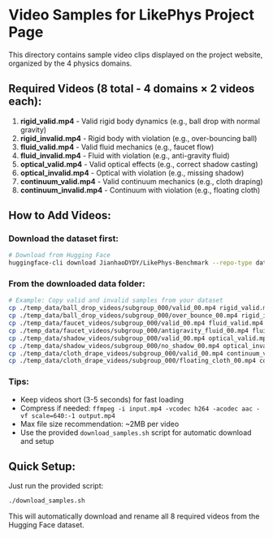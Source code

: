 # Video Samples for LikePhys Project Page

This directory contains sample video clips displayed on the project website, organized by the 4 physics domains.

## Required Videos (8 total - 4 domains × 2 videos each):

1. **rigid_valid.mp4** - Valid rigid body dynamics (e.g., ball drop with normal gravity)
2. **rigid_invalid.mp4** - Rigid body with violation (e.g., over-bouncing ball)
3. **fluid_valid.mp4** - Valid fluid mechanics (e.g., faucet flow)
4. **fluid_invalid.mp4** - Fluid with violation (e.g., anti-gravity fluid)
5. **optical_valid.mp4** - Valid optical effects (e.g., correct shadow casting)
6. **optical_invalid.mp4** - Optical with violation (e.g., missing shadow)
7. **continuum_valid.mp4** - Valid continuum mechanics (e.g., cloth draping)
8. **continuum_invalid.mp4** - Continuum with violation (e.g., floating cloth)

## How to Add Videos:

### Download the dataset first:
```bash
# Download from Hugging Face
huggingface-cli download JianhaoDYDY/LikePhys-Benchmark --repo-type dataset --local-dir ./temp_data
```

### From the downloaded data folder:
```bash
# Example: Copy valid and invalid samples from your dataset
cp ./temp_data/ball_drop_videos/subgroup_000/valid_00.mp4 rigid_valid.mp4
cp ./temp_data/ball_drop_videos/subgroup_000/over_bounce_00.mp4 rigid_invalid.mp4
cp ./temp_data/faucet_videos/subgroup_000/valid_00.mp4 fluid_valid.mp4
cp ./temp_data/faucet_videos/subgroup_000/antigravity_fluid_00.mp4 fluid_invalid.mp4
cp ./temp_data/shadow_videos/subgroup_000/valid_00.mp4 optical_valid.mp4
cp ./temp_data/shadow_videos/subgroup_000/no_shadow_00.mp4 optical_invalid.mp4
cp ./temp_data/cloth_drape_videos/subgroup_000/valid_00.mp4 continuum_valid.mp4
cp ./temp_data/cloth_drape_videos/subgroup_000/floating_cloth_00.mp4 continuum_invalid.mp4
```

### Tips:
- Keep videos short (3-5 seconds) for fast loading
- Compress if needed: `ffmpeg -i input.mp4 -vcodec h264 -acodec aac -vf scale=640:-1 output.mp4`
- Max file size recommendation: ~2MB per video
- Use the provided `download_samples.sh` script for automatic download and setup

## Quick Setup:

Just run the provided script:
```bash
./download_samples.sh
```

This will automatically download and rename all 8 required videos from the Hugging Face dataset.